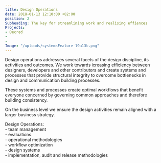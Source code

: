 ```yaml
---
title: Design Operations
date: 2018-01-13 12:10:00 +02:00
position: 2
Subheading: The key for streamlining work and realising effiences
Projects:
- Decred
- 
- 
Image: "/uploads/systemsFeature-19a13b.png"
---
```


Design operations addresses several facets of the design discipline, its activities and outcomes. We work towards icreasing efficiency between designers, developers and other contributors and create systems and processes that provide structural integrity to overcome bottlenecks in design and communication building processes. 

These systems and processes create optimal workflows that benefit everyone concerned by governing common approaches and therefore building consistency.
 
On the business level we ensure the design activities remain aligned with a larger business strategy. 
<p>
Design Operations:<br>
- team management<br>
- evaluations<br>
- operational methodologies<br>
- workflow optimization<br>
- design systems<br>
- implementation, audit and release methodologies<br>
</p>